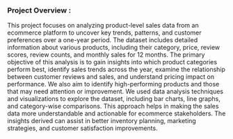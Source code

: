 <h3><b> Project Overview :</h3></b> <p>This project focuses on analyzing product-level sales data from an ecommerce platform to uncover key trends, patterns, and customer preferences over a one-year period. The dataset includes detailed information about various products, including their category, price, review scores, review counts, and monthly sales for 12 months. The primary objective of this analysis is to gain insights into which product categories perform best, identify sales trends across the year, examine the relationship between customer reviews and sales, and understand pricing impact on performance. We 
also aim to identify high-performing products and those that may need attention or improvement. We used 
data analysis techniques and visualizations to explore the dataset, including bar charts, line graphs, and 
category-wise comparisons. This approach helps in making the sales data more understandable and 
actionable for ecommerce stakeholders. The insights derived can assist in better inventory planning, 
marketing strategies, and customer satisfaction improvements.
